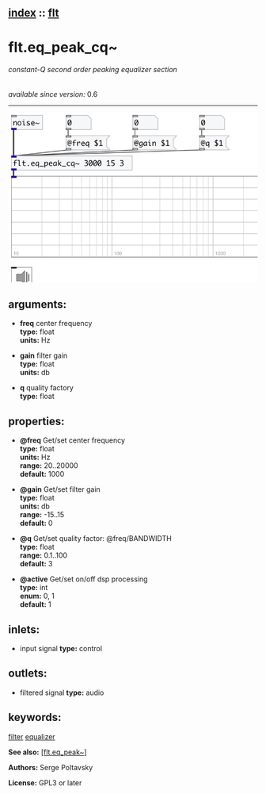 [index](index.html) :: [flt](category_flt.html)
---

# flt.eq_peak_cq~

###### constant-Q second order peaking equalizer section

*available since version:* 0.6

---




[![example](../examples/img/flt.eq_peak_cq~.jpg)](../examples/pd/flt.eq_peak_cq~.pd)



## arguments:

* **freq**
center frequency<br>
__type:__ float<br>
__units:__ Hz<br>

* **gain**
filter gain<br>
__type:__ float<br>
__units:__ db<br>

* **q**
quality factory<br>
__type:__ float<br>





## properties:

* **@freq** 
Get/set center frequency<br>
__type:__ float<br>
__units:__ Hz<br>
__range:__ 20..20000<br>
__default:__ 1000<br>

* **@gain** 
Get/set filter gain<br>
__type:__ float<br>
__units:__ db<br>
__range:__ -15..15<br>
__default:__ 0<br>

* **@q** 
Get/set quality factor: @freq/BANDWIDTH<br>
__type:__ float<br>
__range:__ 0.1..100<br>
__default:__ 3<br>

* **@active** 
Get/set on/off dsp processing<br>
__type:__ int<br>
__enum:__ 0, 1<br>
__default:__ 1<br>



## inlets:

* input signal 
__type:__ control<br>



## outlets:

* filtered signal
__type:__ audio<br>



## keywords:

[filter](keywords/filter.html)
[equalizer](keywords/equalizer.html)



**See also:**
[\[flt.eq_peak~\]](flt.eq_peak~.html)




**Authors:** Serge Poltavsky




**License:** GPL3 or later





